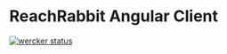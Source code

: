 # ReachRabbit Angular Client
[![wercker status](https://app.wercker.com/status/0c42bc9b8ef253436dd7767b60419284/s/ui-dev "wercker status")](https://app.wercker.com/project/byKey/0c42bc9b8ef253436dd7767b60419284)
